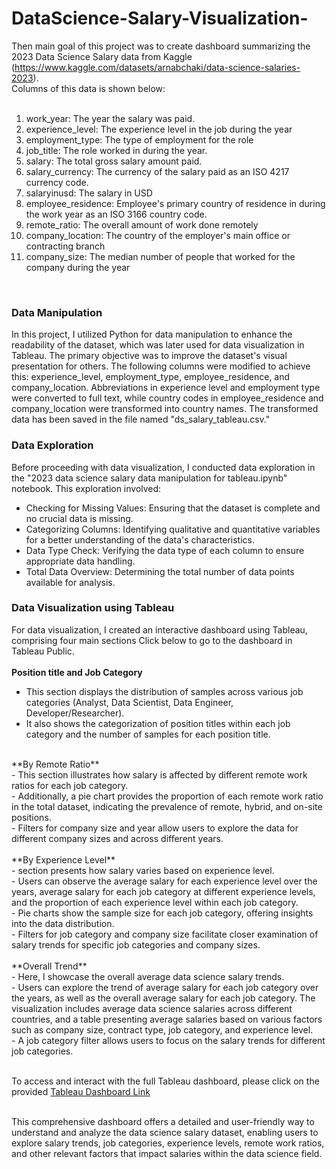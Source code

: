 # DataScience-Salary-Visualization-

Then main goal of this project was to create dashboard summarizing the 2023 Data Science Salary data from Kaggle (https://www.kaggle.com/datasets/arnabchaki/data-science-salaries-2023).<br />
Columns of this data is shown below: <br />
<br />
1. work_year: The year the salary was paid.<br />
2. experience_level: The experience level in the job during the year<br />
3. employment_type: The type of employment for the role<br />
4. job_title: The role worked in during the year.<br />
5. salary: The total gross salary amount paid.<br />
6. salary_currency: The currency of the salary paid as an ISO 4217 currency code.<br />
7. salaryinusd: The salary in USD<br />
8. employee_residence: Employee's primary country of residence in during the work year as an ISO 3166 country code.<br />
9. remote_ratio: The overall amount of work done remotely<br />
10. company_location: The country of the employer's main office or contracting branch<br />
11. company_size: The median number of people that worked for the company during the year<br />
<br />

### Data Manipulation 
In this project, I utilized Python for data manipulation to enhance the readability of the dataset, which was later used for data visualization in Tableau. The primary objective was to improve the dataset's visual presentation for others. The following columns were modified to achieve this: experience_level, employment_type, employee_residence, and company_location. Abbreviations in experience level and employment type were converted to full text, while country codes in employee_residence and company_location were transformed into country names. The transformed data has been saved in the file named "ds_salary_tableau.csv." 

### Data Exploration
Before proceeding with data visualization, I conducted data exploration in the "2023 data science salary data manipulation for tableau.ipynb" notebook. This exploration involved:<br />
- Checking for Missing Values: Ensuring that the dataset is complete and no crucial data is missing.<br />
- Categorizing Columns: Identifying qualitative and quantitative variables for a better understanding of the data's characteristics.<br />
- Data Type Check: Verifying the data type of each column to ensure appropriate data handling.<br />
- Total Data Overview: Determining the total number of data points available for analysis.<br />

### Data Visualization using Tableau
For data visualization, I created an interactive dashboard using Tableau, comprising four main sections Click below to go to the dashboard in Tableau Public. <br />
<br />
**Position title and Job Category** <br />
- This section displays the distribution of samples across various job categories (Analyst, Data Scientist, Data Engineer, Developer/Researcher).<br />
- It also shows the categorization of position titles within each job category and the number of samples for each position title.<br />
<br />
**By Remote Ratio** <br />
- This section illustrates how salary is affected by different remote work ratios for each job category.<br />
- Additionally, a pie chart provides the proportion of each remote work ratio in the total dataset, indicating the prevalence of remote, hybrid, and on-site positions.<br />
- Filters for company size and year allow users to explore the data for different company sizes and across different years.<br />
<br />
**By Experience Level** <br />
-  section presents how salary varies based on experience level.<br />
- Users can observe the average salary for each experience level over the years, average salary for each job category at different experience levels, and the proportion of each experience level within each job category.<br />
- Pie charts show the sample size for each job category, offering insights into the data distribution.<br />
- Filters for job category and company size facilitate closer examination of salary trends for specific job categories and company sizes.<br />
<br />
**Overall Trend** <br />
- Here, I showcase the overall average data science salary trends.<br />
- Users can explore the trend of average salary for each job category over the years, as well as the overall average salary for each job category.
The visualization includes average data science salaries across different countries, and a table presenting average salaries based on various factors such as company size, contract type, job category, and experience level.<br />
- A job category filter allows users to focus on the salary trends for different job categories.<br />
<br />

To access and interact with the full Tableau dashboard, please click on the provided [Tableau Dashboard Link](https://public.tableau.com/views/SummaryofDataScienceSalary/TrendofAvg_Salary?:language=en-US&:display_count=n&:origin=viz_share_link) <br />
<br />

This comprehensive dashboard offers a detailed and user-friendly way to understand and analyze the data science salary dataset, enabling users to explore salary trends, job categories, experience levels, remote work ratios, and other relevant factors that impact salaries within the data science field.
